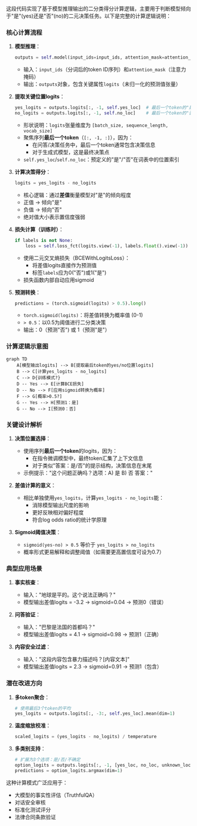 这段代码实现了基于模型推理输出的二分类得分计算逻辑，主要用于判断模型倾向于"是"(yes)还是"否"(no)的二元决策任务。以下是完整的计算逻辑说明：

### 核心计算流程

1. **模型推理**：
   ```python
   outputs = self.model(input_ids=input_ids, attention_mask=attention_mask)
   ```
   - 输入：`input_ids`（分词后的token ID序列）和`attention_mask`（注意力掩码）
   - 输出：`outputs`对象，包含关键属性`logits`（未归一化的预测值张量）

2. **提取关键位置logits**：
   ```python
   yes_logits = outputs.logits[:, -1, self.yes_loc]  # 最后一个token的"是"位置logit
   no_logits = outputs.logits[:, -1, self.no_loc]    # 最后一个token的"否"位置logit
   ```
   - 形状说明：`logits`张量维度为 `[batch_size, sequence_length, vocab_size]`
   - 聚焦序列**最后一个token**（`[:, -1, :]`），因为：
     - 在问答/决策任务中，最后一个token通常包含决策信息
     - 对于生成式模型，这是最终决策点
   - `self.yes_loc`/`self.no_loc`：预定义的"是"/"否"在词表中的位置索引

3. **计算决策得分**：
   ```python
   logits = yes_logits - no_logits
   ```
   - 核心逻辑：通过**差值**衡量模型对"是"的倾向程度
   - 正值 → 倾向"是"
   - 负值 → 倾向"否"
   - 绝对值大小表示置信度强弱

4. **损失计算（训练时）**：
   ```python
   if labels is not None:
       loss = self.loss_fct(logits.view(-1), labels.float().view(-1))
   ```
   - 使用二元交叉熵损失（BCEWithLogitsLoss）：
     - 将差值logits直接作为预测值
     - 标签`labels`应为0("否")或1("是")
   - 损失函数内部自动应用sigmoid

5. **预测转换**：
   ```python
   predictions = (torch.sigmoid(logits) > 0.5).long()
   ```
   - `torch.sigmoid(logits)`：将差值转换为概率值 (0-1)
   - `> 0.5`：以0.5为阈值进行二分类决策
   - 输出：0（预测"否") 或 1（预测"是"）

### 计算逻辑示意图

```mermaid
graph TD
    A[模型输出logits] --> B[提取最后token的yes/no位置logits]
    B --> C[计算yes_logits - no_logits]
    C --> D{训练模式?}
    D -- Yes --> E[计算BCE损失]
    D -- No --> F[应用sigmoid转换为概率]
    F --> G[概率>0.5?]
    G -- Yes --> H[预测1：是]
    G -- No --> I[预测0：否]
```

### 关键设计解析

1. **决策位置选择**：
   - 使用序列**最后一个token**的logits，因为：
     - 在指令微调模型中，最终token汇集了上下文信息
     - 对于类似"答案：是/否"的提示结构，决策信息在末尾
   - 示例提示："这个问题正确吗？选项：A) 是 B) 否 答案："

2. **差值计算的意义**：
   - 相比单独使用`yes_logits`，计算`yes_logits - no_logits`能：
     - 消除模型输出尺度的影响
     - 更好反映相对偏好程度
     - 符合log odds ratio的统计学原理

3. **Sigmoid阈值决策**：
   - `sigmoid(yes-no) > 0.5` 等价于 `yes_logits > no_logits`
   - 概率形式更易解释和调整阈值（如需要更高置信度可设为0.7）

### 典型应用场景

1. **事实核查**：  
   - 输入："地球是平的。这个说法正确吗？"  
   - 模型输出差值logits = -3.2 → sigmoid=0.04 → 预测0（错误）

2. **问答验证**：  
   - 输入："巴黎是法国的首都吗？"  
   - 模型输出差值logits = 4.1 → sigmoid=0.98 → 预测1（正确）

3. **内容安全过滤**：  
   - 输入："这段内容包含暴力描述吗？[内容文本]"  
   - 模型输出差值logits = 2.3 → sigmoid=0.91 → 预测1（包含）

### 潜在改进方向

1. **多token聚合**：
   ```python
   # 使用最后3个token的平均
   yes_logits = outputs.logits[:, -3:, self.yes_loc].mean(dim=1)
   ```

2. **温度缩放校准**：
   ```python
   scaled_logits = (yes_logits - no_logits) / temperature
   ```

3. **多类别支持**：
   ```python
   # 扩展为3个选项：是/否/不确定
   option_logits = outputs.logits[:, -1, [yes_loc, no_loc, unknown_loc]]
   predictions = option_logits.argmax(dim=1)
   ```

这种计算模式广泛应用于：
- 大模型的事实性评估（TruthfulQA）
- 对话安全审核
- 标准化测试评分
- 法律合同条款验证